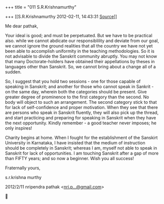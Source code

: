 +++
title = "011 S.R.Krishnamurthy"

+++
[[S.R.Krishnamurthy	2012-02-11, 14:43:31 [Source](https://groups.google.com/g/bvparishat/c/q3t--ylMwIU)]]



Me dear pathak,



Your ideal is good; and must be perpetuated. But we have to be practical also. while we cannot abdicate our responsiblility and deviate from our goal, we cannot ignore the ground realities that all the country we have not yet been able to accomplish uniformity in the teaching methodologies. So it is not advisable to divide the Sanskrit community abruptly. You may not know that many Doctorate-holders have obtained their appellations by theses in languages other than Sanskrit. So, we cannot bring about a change all of a sudden.



So, I suggest that you hold two sessions - one for those capable of speaking in Sanskrit; and another for those who cannot speak in Sankrit - on the same day, wherein both the categories should be present. Give greater degree of prominence to the first category than the second. No body will object to such an arrangement. The second category stick to that for lack of self-confidence and proper motivation. When they see that there are persons who speak in Sanskrit fluently, they will also pick up the thread, and start practicing and preparing for speaking in Sanskrit when they have the next opportunity. Kindly remember - a good teacher never imposes; he only inspires!



Charity begins at home. When I fought for the establishment of the Sanskirt University in Karnataka, I have insisted that the medium of instruction should be completely in Sanskrit; whereas I am, myself not able to speak in Sanskrit for lack of opportunities. I am touching Sanskrit after a gap of more than FIFTY years; and so now a beginner. Wish you all success!



Fraternally yours,

s.r.krishna murthy  
  

2012/2/11 nripendra pathak \<[nri.p...@gmail.com]()\>



